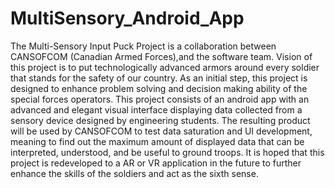 # MultiSensory_Android_App

 The Multi-Sensory Input Puck Project is a collaboration between CANSOFCOM (Canadian Armed Forces),and the software team. Vision of this project is to put technologically advanced armors around every soldier that stands for the safety of our country. As an initial step, this project is designed to enhance problem solving and decision making ability of the special forces operators. This  project consists of an android app with an advanced and elegant visual interface displaying data collected from a sensory device designed by engineering students. The resulting product will be used by CANSOFCOM to test data saturation and UI development, meaning to find out the maximum amount of displayed data that can be interpreted, understood, and be useful to ground troops. It is hoped that this project is redeveloped to a AR or VR application in the future to further enhance the skills of the soldiers and act as the sixth sense.

